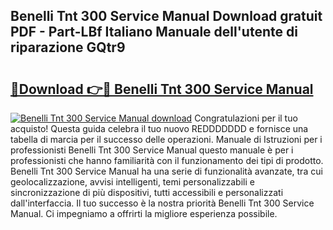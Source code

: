 ## Benelli Tnt 300 Service Manual Download gratuit PDF - Part-LBf Italiano Manuale dell'utente di riparazione GQtr9

# <h2><a href="http://dfb9a4f.blite.top/?on=Benelli+Tnt+300+Service+Manual">🔗Download 👉🔴 Benelli Tnt 300 Service Manual</a></h2>

[![Benelli Tnt 300 Service Manual download](https://i.imgur.com/lujVjoI.png)](http://dfb9a4f.blite.top/?on=Benelli+Tnt+300+Service+Manual)
Congratulazioni per il tuo acquisto! Questa guida celebra il tuo nuovo REDDDDDDD e fornisce una tabella di marcia per il successo delle operazioni. Manuale di Istruzioni per i professionisti Benelli Tnt 300 Service Manual questo manuale è per i professionisti che hanno familiarità con il funzionamento dei tipi di prodotto. Benelli Tnt 300 Service Manual ha una serie di funzionalità avanzate, tra cui geolocalizzazione, avvisi intelligenti, temi personalizzabili e sincronizzazione di più dispositivi, tutti accessibili e personalizzati dall'interfaccia. Il tuo successo è la nostra priorità Benelli Tnt 300 Service Manual. Ci impegniamo a offrirti la migliore esperienza possibile.
